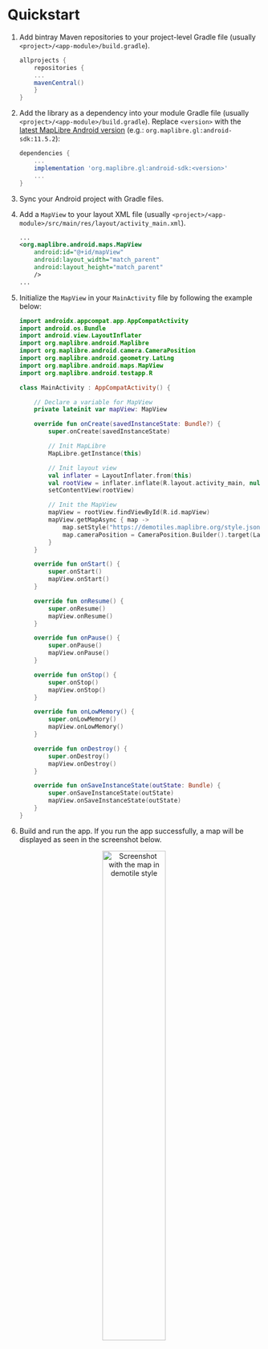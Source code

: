 # Quickstart

1. Add bintray Maven repositories to your project-level Gradle file (usually `<project>/<app-module>/build.gradle`).

    ```gradle
    allprojects {
        repositories {
        ...
        mavenCentral()
        }
    }
    ```

2. Add the library as a dependency into your module Gradle file (usually `<project>/<app-module>/build.gradle`). Replace `<version>` with the [latest MapLibre Android version](https://github.com/maplibre/maplibre-native/releases?q=android-v11&expanded=true) (e.g.: `org.maplibre.gl:android-sdk:11.5.2`):

    ```gradle
    dependencies {
        ...
        implementation 'org.maplibre.gl:android-sdk:<version>'
        ...
    }
    ```

3. Sync your Android project with Gradle files.

4. Add a `MapView` to your layout XML file (usually `<project>/<app-module>/src/main/res/layout/activity_main.xml`).

    ```xml
    ...
    <org.maplibre.android.maps.MapView
        android:id="@+id/mapView"
        android:layout_width="match_parent"
        android:layout_height="match_parent"
        />
    ...
    ```

5. Initialize the `MapView` in your `MainActivity` file by following the example below:

    ```kotlin
    import androidx.appcompat.app.AppCompatActivity
    import android.os.Bundle
    import android.view.LayoutInflater
    import org.maplibre.android.Maplibre
    import org.maplibre.android.camera.CameraPosition
    import org.maplibre.android.geometry.LatLng
    import org.maplibre.android.maps.MapView
    import org.maplibre.android.testapp.R

    class MainActivity : AppCompatActivity() {

        // Declare a variable for MapView
        private lateinit var mapView: MapView

        override fun onCreate(savedInstanceState: Bundle?) {
            super.onCreate(savedInstanceState)

            // Init MapLibre
            MapLibre.getInstance(this)

            // Init layout view
            val inflater = LayoutInflater.from(this)
            val rootView = inflater.inflate(R.layout.activity_main, null)
            setContentView(rootView)

            // Init the MapView
            mapView = rootView.findViewById(R.id.mapView)
            mapView.getMapAsync { map ->
                map.setStyle("https://demotiles.maplibre.org/style.json")
                map.cameraPosition = CameraPosition.Builder().target(LatLng(0.0,0.0)).zoom(1.0).build()
            }
        }

        override fun onStart() {
            super.onStart()
            mapView.onStart()
        }

        override fun onResume() {
            super.onResume()
            mapView.onResume()
        }

        override fun onPause() {
            super.onPause()
            mapView.onPause()
        }

        override fun onStop() {
            super.onStop()
            mapView.onStop()
        }

        override fun onLowMemory() {
            super.onLowMemory()
            mapView.onLowMemory()
        }

        override fun onDestroy() {
            super.onDestroy()
            mapView.onDestroy()
        }

        override fun onSaveInstanceState(outState: Bundle) {
            super.onSaveInstanceState(outState)
            mapView.onSaveInstanceState(outState)
        }
    }
    ```

6. Build and run the app. If you run the app successfully, a map will be displayed as seen in the screenshot below.

<div style="text-align: center;">
<img src="https://user-images.githubusercontent.com/32692818/228113379-475e86f5-e3fa-4a36-8b4b-1fcba0f1eb3b.png" alt="Screenshot with the map in demotile style" width="50%" height="50%">
</div>
